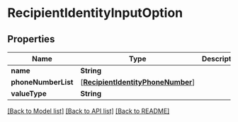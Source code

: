 # RecipientIdentityInputOption

## Properties
Name | Type | Description | Notes
------------ | ------------- | ------------- | -------------
**name** | **String** |  | [optional] 
**phoneNumberList** | [[**RecipientIdentityPhoneNumber**](RecipientIdentityPhoneNumber.md)] |  | [optional] 
**valueType** | **String** |  | [optional] 

[[Back to Model list]](../README.md#documentation-for-models) [[Back to API list]](../README.md#documentation-for-api-endpoints) [[Back to README]](../README.md)


